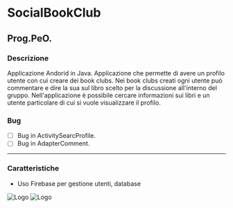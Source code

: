 # SocialBookClub
## Prog.PeO.
### Descrizione
Applicazione Andorid in Java. Applicazione che permette di avere un profilo utente con cui creare dei book clubs. 
Nei book clubs creati ogni utente può commentare e dire la sua sul libro scelto per la discussione all'interno del gruppo.
Nell'applicazione è possibile cercare informazioni sui libri e un utente particolare di cui si vuole visualizzare il profilo.
### Bug
- [ ]  Bug in ActivitySearcProfile.
- [ ]  Bug in AdapterComment.
------
### Caratteristiche
* Uso Firebase per gestione utenti, database

![Logo](https://i.pinimg.com/564x/b2/78/85/b278851c84e850151807b612a0199e5e.jpg)   ![Logo](https://i.pinimg.com/564x/fd/42/e2/fd42e2c7cdf93a65eeeb0da00c857abc.jpg)
